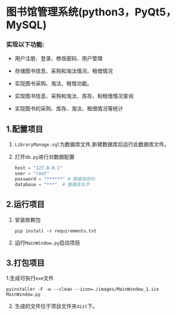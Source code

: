# 图书馆管理系统(python3，PyQt5，MySQL)

 ### 实现以下功能:
- 用户注册、登录、修改密码、用户管理

- 存储图书信息、采购和淘汰情况、租借情况 

- 实现图书采购、淘汰、租借功能。 

- 实现图书信息、采购和淘汰、库存、和租借情况查询 

- 实现图书的采购、库存、淘汰、租借情况等统计

## 1.配置项目

1. `LibraryManage.sql`为数据库文件,新建数据库后运行此数据库文件。

2. 打开`db.py`进行对数据配置

   ```python
   host = "127.0.0.1"
   user = "root"
   password = "******" # 数据库密码
   database = "***"  # 数据库名字
   ```

   

## 2.运行项目

1. 安装依赖包

   ```CMD
   pip install -r requirements.txt
   ````

2. 运行`MainWindow.py`启动项目

## 3.打包项目

1.生成可执行`exe`文件
 ```CMD
pyinstaller -F -w --clean --icon=./images/MainWindow_1.ico MainWindow.py
 ```
 

2. 生成的文件位于项目文件夹`dist`下。
